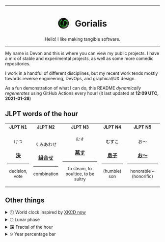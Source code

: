 ***

<h1 align="center">
<sub>
    <img src="readme/resources/avatar.png" height="36">
</sub>
&nbsp;
Gorialis
</h1>
<p align="center">
Hello! I like making tangible software.
</p>

***

My name is Devon and this is where you can view my public projects. I have a mix of stable and experimental projects, as well as some more comedic repositories.

I work in a handful of different disciplines, but my recent work tends mostly towards reverse engineering, DevOps, and graphical/UX design.

As a fun demonstration of what I can do, this README *dynamically regenerates* using GitHub Actions every hour! (it last updated at **12:09 UTC, 2021-01-28**)

<h2>JLPT words of the hour</h2>
<table>
    <tr>
        <th>JLPT N1</th>
        <th>JLPT N2</th>
        <th>JLPT N3</th>
        <th>JLPT N4</th>
        <th>JLPT N5</th>
    </tr>
    <tr>
        <td>
            <p align="center">けつ</p>
            <h3 align="center"><b><a href="https://jisho.org/search/%E6%B1%BA">決</a></b></h3>
            <hr>
            <p align="center">decision,<wbr> vote</p>
        </td>
        <td>
            <p align="center">くみあわせ</p>
            <h3 align="center"><b><a href="https://jisho.org/search/%E7%B5%84%E5%90%88%E3%81%9B">組合せ</a></b></h3>
            <hr>
            <p align="center">combination</p>
        </td>
        <td>
            <p align="center">むす</p>
            <h3 align="center"><b><a href="https://jisho.org/search/%E8%92%B8%E3%81%99">蒸す</a></b></h3>
            <hr>
            <p align="center">to steam,<wbr> to poultice,<wbr> to be sultry</p>
        </td>
        <td>
            <p align="center">むすこ</p>
            <h3 align="center"><b><a href="https://jisho.org/search/%E6%81%AF%E5%AD%90">息子</a></b></h3>
            <hr>
            <p align="center">(humble) son</p>
        </td>
        <td>
            <p align="center">お～</p>
            <h3 align="center"><b><a href="https://jisho.org/search/%E3%81%8A%EF%BD%9E">お～</a></b></h3>
            <hr>
            <p align="center">honorable ~ (honorific)</p>
        </td>
    </tr>
</table>

<h2>Other things</h2>
<details>
<summary>🕛  World clock inspired by <a href="https://xkcd.com/now">XKCD now</a></summary>

> <img src="generated/now.png" width="512">

</details>
<details>
<summary>🌕 Lunar phase</summary>

The moon is approximately 53.84% through its phase (Full Moon).

</details>
<details>
<summary>&#x1f5bc; Fractal of the hour</summary>

> <img src="generated/fractal.png" width="512">

</details>
<details>
<summary>&#x23f2; Year percentage bar</summary>
<pre><code>2021 [█▁▁▁▁▁▁▁▁▁▁▁▁▁▁▁▁▁▁▁] 7.54%</code></pre>
</details>
